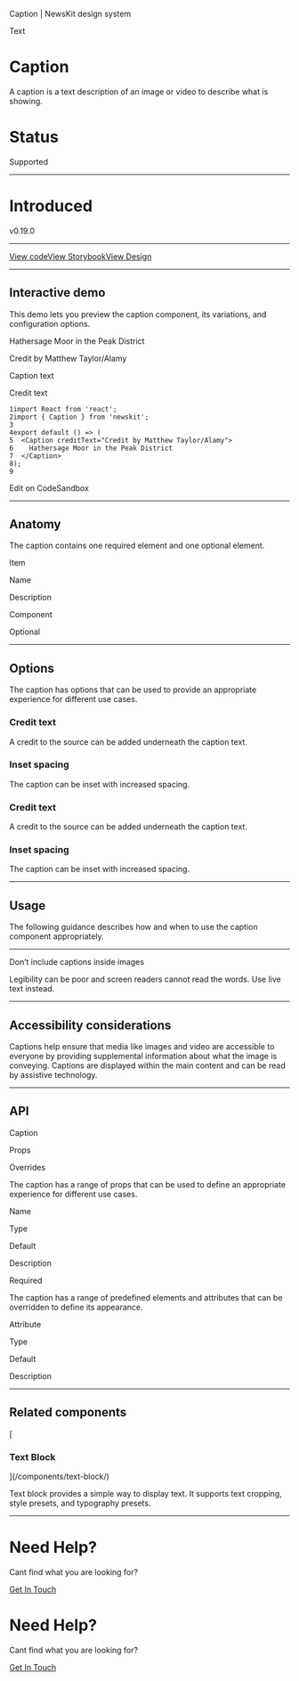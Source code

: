 Caption | NewsKit design system

Text

Caption
=======

A caption is a text description of an image or video to describe what is showing.

Status
======

Supported

* * *

Introduced
==========

v0.19.0

* * *

[View code](https://github.com/newscorp-ghfb/newskit/tree/main/src/caption)[View Storybook](https://storybook.newskit.co.uk/?path=/docs/components-caption--story-caption-default)[View Design](https://www.figma.com/file/FSbCQa6SzVR3K48ZWLeD77/%F0%9F%9F%A2-NK-Web-Components?node-id=1967%3A5713&t=4rcwseDIwrZdWokj-0)

* * *

Interactive demo
----------------

This demo lets you preview the caption component, its variations, and configuration options.

Hathersage Moor in the Peak District

Credit by Matthew Taylor/Alamy

Caption text

Credit text

    1import React from 'react';
    2import { Caption } from 'newskit';
    3
    4export default () => (
    5  <Caption creditText="Credit by Matthew Taylor/Alamy">
    6    Hathersage Moor in the Peak District
    7  </Caption>
    8);
    9
    

Edit on CodeSandbox

* * *

Anatomy
-------

The caption contains one required element and one optional element.

Item

Name

Description

Component

Optional

* * *

Options
-------

The caption has options that can be used to provide an appropriate experience for different use cases.

### Credit text

A credit to the source can be added underneath the caption text.

### Inset spacing

The caption can be inset with increased spacing.

### Credit text

A credit to the source can be added underneath the caption text.

### Inset spacing

The caption can be inset with increased spacing.

* * *

Usage
-----

The following guidance describes how and when to use the caption component appropriately.

* * *

Don’t include captions inside images

Legibility can be poor and screen readers cannot read the words. Use live text instead.

* * *

Accessibility considerations
----------------------------

Captions help ensure that media like images and video are accessible to everyone by providing supplemental information about what the image is conveying. Captions are displayed within the main content and can be read by assistive technology.

* * *

API
---

Caption

Props

Overrides

The caption has a range of props that can be used to define an appropriate experience for different use cases.

Name

Type

Default

Description

Required

The caption has a range of predefined elements and attributes that can be overridden to define its appearance.

Attribute

Type

Default

Description

* * *

Related components
------------------

[

### Text Block



](/components/text-block/)

Text block provides a simple way to display text. It supports text cropping, style presets, and typography presets.

* * *

Need Help?
==========

Cant find what you are looking for?

[Get In Touch](/about/contact-us/)

Need Help?
==========

Cant find what you are looking for?

[Get In Touch](/about/contact-us/)